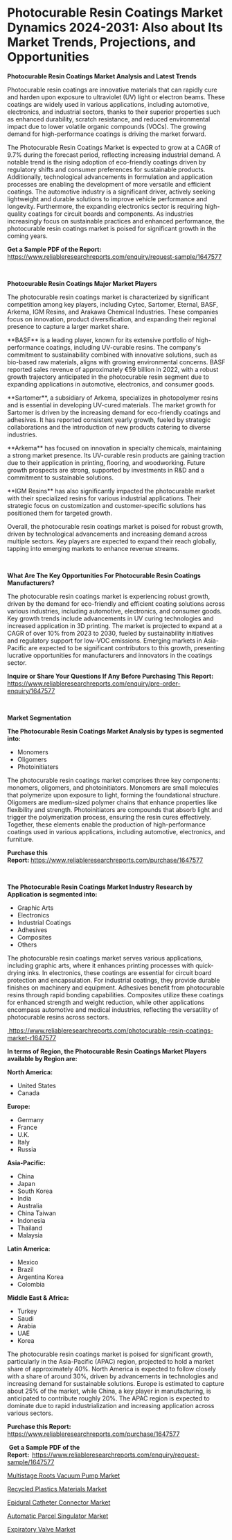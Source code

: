 <p><h1>Photocurable Resin Coatings Market Dynamics 2024-2031: Also about Its Market Trends, Projections, and Opportunities</h1></p><p><strong>Photocurable Resin Coatings Market Analysis and Latest Trends</strong></p>
<p><p>Photocurable resin coatings are innovative materials that can rapidly cure and harden upon exposure to ultraviolet (UV) light or electron beams. These coatings are widely used in various applications, including automotive, electronics, and industrial sectors, thanks to their superior properties such as enhanced durability, scratch resistance, and reduced environmental impact due to lower volatile organic compounds (VOCs). The growing demand for high-performance coatings is driving the market forward.</p><p>The Photocurable Resin Coatings Market is expected to grow at a CAGR of 9.7% during the forecast period, reflecting increasing industrial demand. A notable trend is the rising adoption of eco-friendly coatings driven by regulatory shifts and consumer preferences for sustainable products. Additionally, technological advancements in formulation and application processes are enabling the development of more versatile and efficient coatings. The automotive industry is a significant driver, actively seeking lightweight and durable solutions to improve vehicle performance and longevity. Furthermore, the expanding electronics sector is requiring high-quality coatings for circuit boards and components. As industries increasingly focus on sustainable practices and enhanced performance, the photocurable resin coatings market is poised for significant growth in the coming years.</p></p>
<p><strong>Get a Sample PDF of the Report:&nbsp;</strong> <a href="https://www.reliableresearchreports.com/enquiry/request-sample/1647577?utm_campaign=16&utm_medium=2&utm_source=Github&utm_content=ia&utm_term=27102024&utm_id=photocurable-resin-coatings">https://www.reliableresearchreports.com/enquiry/request-sample/1647577</a></p>
<p>&nbsp;</p>
<p><strong>Photocurable Resin Coatings Major Market Players</strong></p>
<p><p>The photocurable resin coatings market is characterized by significant competition among key players, including Cytec, Sartomer, Eternal, BASF, Arkema, IGM Resins, and Arakawa Chemical Industries. These companies focus on innovation, product diversification, and expanding their regional presence to capture a larger market share.</p><p>**BASF** is a leading player, known for its extensive portfolio of high-performance coatings, including UV-curable resins. The company's commitment to sustainability combined with innovative solutions, such as bio-based raw materials, aligns with growing environmental concerns. BASF reported sales revenue of approximately €59 billion in 2022, with a robust growth trajectory anticipated in the photocurable resin segment due to expanding applications in automotive, electronics, and consumer goods.</p><p>**Sartomer**, a subsidiary of Arkema, specializes in photopolymer resins and is essential in developing UV-cured materials. The market growth for Sartomer is driven by the increasing demand for eco-friendly coatings and adhesives. It has reported consistent yearly growth, fueled by strategic collaborations and the introduction of new products catering to diverse industries.</p><p>**Arkema** has focused on innovation in specialty chemicals, maintaining a strong market presence. Its UV-curable resin products are gaining traction due to their application in printing, flooring, and woodworking. Future growth prospects are strong, supported by investments in R&D and a commitment to sustainable solutions.</p><p>**IGM Resins** has also significantly impacted the photocurable market with their specialized resins for various industrial applications. Their strategic focus on customization and customer-specific solutions has positioned them for targeted growth.</p><p>Overall, the photocurable resin coatings market is poised for robust growth, driven by technological advancements and increasing demand across multiple sectors. Key players are expected to expand their reach globally, tapping into emerging markets to enhance revenue streams.</p></p>
<p>&nbsp;</p>
<p><strong>What Are The Key Opportunities For Photocurable Resin Coatings Manufacturers?</strong></p>
<p><p>The photocurable resin coatings market is experiencing robust growth, driven by the demand for eco-friendly and efficient coating solutions across various industries, including automotive, electronics, and consumer goods. Key growth trends include advancements in UV curing technologies and increased application in 3D printing. The market is projected to expand at a CAGR of over 10% from 2023 to 2030, fueled by sustainability initiatives and regulatory support for low-VOC emissions. Emerging markets in Asia-Pacific are expected to be significant contributors to this growth, presenting lucrative opportunities for manufacturers and innovators in the coatings sector.</p></p>
<p><strong>Inquire or Share Your Questions If Any Before Purchasing This Report:</strong> <a href="https://www.reliableresearchreports.com/enquiry/pre-order-enquiry/1647577?utm_campaign=16&utm_medium=2&utm_source=Github&utm_content=ia&utm_term=27102024&utm_id=photocurable-resin-coatings">https://www.reliableresearchreports.com/enquiry/pre-order-enquiry/1647577</a></p>
<p>&nbsp;</p>
<p><strong>Market Segmentation</strong></p>
<p><strong>The Photocurable Resin Coatings Market Analysis by types is segmented into:</strong></p>
<p><ul><li>Monomers</li><li>Oligomers</li><li>Photoinitiaters</li></ul></p>
<p><p>The photocurable resin coatings market comprises three key components: monomers, oligomers, and photoinitiators. Monomers are small molecules that polymerize upon exposure to light, forming the foundational structure. Oligomers are medium-sized polymer chains that enhance properties like flexibility and strength. Photoinitiators are compounds that absorb light and trigger the polymerization process, ensuring the resin cures effectively. Together, these elements enable the production of high-performance coatings used in various applications, including automotive, electronics, and furniture.</p></p>
<p><strong>Purchase this Report:&nbsp;</strong><a href="https://www.reliableresearchreports.com/purchase/1647577?utm_campaign=16&utm_medium=2&utm_source=Github&utm_content=ia&utm_term=27102024&utm_id=photocurable-resin-coatings">https://www.reliableresearchreports.com/purchase/1647577</a></p>
<p>&nbsp;</p>
<p><strong>The Photocurable Resin Coatings Market Industry Research by Application is segmented into:</strong></p>
<p><ul><li>Graphic Arts</li><li>Electronics</li><li>Industrial Coatings</li><li>Adhesives</li><li>Composites</li><li>Others</li></ul></p>
<p><p>The photocurable resin coatings market serves various applications, including graphic arts, where it enhances printing processes with quick-drying inks. In electronics, these coatings are essential for circuit board protection and encapsulation. For industrial coatings, they provide durable finishes on machinery and equipment. Adhesives benefit from photocurable resins through rapid bonding capabilities. Composites utilize these coatings for enhanced strength and weight reduction, while other applications encompass automotive and medical industries, reflecting the versatility of photocurable resins across sectors.</p></p>
<p><a href="https://www.reliableresearchreports.com/photocurable-resin-coatings-market-r1647577?utm_campaign=16&utm_medium=2&utm_source=Github&utm_content=ia&utm_term=27102024&utm_id=photocurable-resin-coatings">&nbsp;https://www.reliableresearchreports.com/photocurable-resin-coatings-market-r1647577</a></p>
<p><strong>In terms of Region, the Photocurable Resin Coatings Market Players available by Region are:</strong></p>
<p>
    <p> <strong> North America: </strong>
        <ul>
            <li>United States</li>
            <li>Canada</li>
        </ul>
        </p> 
    <p> <strong> Europe: </strong>
        <ul>
            <li>Germany</li>
            <li>France</li>
            <li>U.K.</li>
            <li>Italy</li>
            <li>Russia</li>
        </ul>
        </p> 
    <p> <strong> Asia-Pacific: </strong>
        <ul>
            <li>China</li>
            <li>Japan</li>
            <li>South Korea</li>
            <li>India</li>
            <li>Australia</li>
            <li>China Taiwan</li>
            <li>Indonesia</li>
            <li>Thailand</li>
            <li>Malaysia</li>
        </ul>
        </p> 
    <p> <strong> Latin America: </strong>
        <ul>
            <li>Mexico</li>
            <li>Brazil</li>
            <li>Argentina Korea</li>
            <li>Colombia</li>
        </ul>
        </p> 
    <p> <strong> Middle East & Africa: </strong>
        <ul>
            <li>Turkey</li>
            <li>Saudi</li>
            <li>Arabia</li>
            <li>UAE</li>
            <li>Korea</li>
        </ul>
    </p>
    </p>
<p><p>The photocurable resin coatings market is poised for significant growth, particularly in the Asia-Pacific (APAC) region, projected to hold a market share of approximately 40%. North America is expected to follow closely with a share of around 30%, driven by advancements in technologies and increasing demand for sustainable solutions. Europe is estimated to capture about 25% of the market, while China, a key player in manufacturing, is anticipated to contribute roughly 20%. The APAC region is expected to dominate due to rapid industrialization and increasing application across various sectors.</p></p>
<p><strong>Purchase this Report: </strong><a href="https://www.reliableresearchreports.com/purchase/1647577?utm_campaign=16&utm_medium=2&utm_source=Github&utm_content=ia&utm_term=27102024&utm_id=photocurable-resin-coatings">https://www.reliableresearchreports.com/purchase/1647577</a></p>
<p>&nbsp;<strong>Get a Sample PDF of the Report:&nbsp;&nbsp;</strong><a href="https://www.reliableresearchreports.com/enquiry/request-sample/1647577?utm_campaign=16&utm_medium=2&utm_source=Github&utm_content=ia&utm_term=27102024&utm_id=photocurable-resin-coatings">https://www.reliableresearchreports.com/enquiry/request-sample/1647577</a></p>
<p><strong></strong></p>
<p><p><a href="https://issuu.com/reportprime-2/docs/multistage-roots-vacuum-pump-market_6d0a667b60c24f?utm_campaign=16&utm_medium=2&utm_source=Github&utm_content=ia&utm_term=27102024&utm_id=photocurable-resin-coatings">Multistage Roots Vacuum Pump Market</a></p><p><a href="https://github.com/cecilahoi7/Market-Research-Report-List-1/blob/main/recycled-plastics-materials-market.md?utm_campaign=16&utm_medium=2&utm_source=Github&utm_content=ia&utm_term=27102024&utm_id=photocurable-resin-coatings">Recycled Plastics Materials Market</a></p><p><a href="https://www.linkedin.com/pulse/epidural-catheter-connector-market-trends-insights-type-application-ydl0e?utm_campaign=16&utm_medium=2&utm_source=Github&utm_content=ia&utm_term=27102024&utm_id=photocurable-resin-coatings">Epidural Catheter Connector Market</a></p><p><a href="https://issuu.com/reportprime-2/docs/automatic-parcel-singulator-market-_d6ca4dd18c9058?utm_campaign=16&utm_medium=2&utm_source=Github&utm_content=ia&utm_term=27102024&utm_id=photocurable-resin-coatings">Automatic Parcel Singulator Market</a></p><p><a href="https://www.linkedin.com/pulse/expiratory-valve-spectrum-usage-patterns-sector-evolution-2024-2031-x2gge?utm_campaign=16&utm_medium=2&utm_source=Github&utm_content=ia&utm_term=27102024&utm_id=photocurable-resin-coatings">Expiratory Valve Market</a></p></p>
